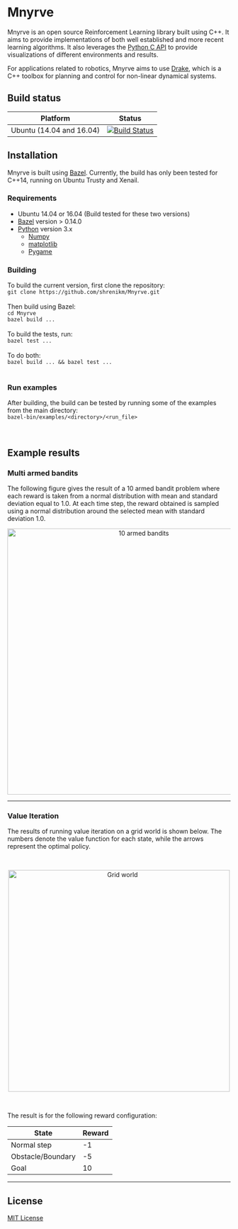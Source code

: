 # Mnyrve

Mnyrve is an open source Reinforcement Learning library built using C++. It aims to provide implementations of both well established and more recent learning algorithms. It also leverages the [Python C API](https://docs.python.org/3.6/c-api/index.html) to provide visualizations of different environments and results.

For applications related to robotics, Mnyrve aims to use [Drake](https://drake.mit.edu/), which is a C++ toolbox for planning and control for non-linear dynamical systems.

## Build status

Platform | Status
---------|-------
Ubuntu (14.04 and 16.04) | [![Build Status](https://travis-ci.com/shrenikm/Mnyrve.svg?branch=master)](https://travis-ci.com/shrenikm/Mnyrve)

## Installation

Mnyrve is built using [Bazel](https://bazel.build/). 
Currently, the build has only been tested for C++14, running on Ubuntu Trusty and Xenail.

### Requirements
* Ubuntu 14.04 or 16.04 (Build tested for these two versions)
* [Bazel](https://github.com/bazelbuild/bazel/releases) version > 0.14.0
* [Python](https://www.python.org/downloads/) version 3.x
  * [Numpy](http://www.numpy.org/)
  * [matplotlib](https://matplotlib.org/)
  * [Pygame](https://www.pygame.org/)

### Building
To build the current version, first clone the repository:<br/>
`git clone https://github.com/shrenikm/Mnyrve.git`<br/><br/>
Then build using Bazel: <br/>
`cd Mnyrve`<br/>
`bazel build ...`<br/><br/>
To build the tests, run:    
`bazel test ...`<br/><br/>
To do both:  
`bazel build ... && bazel test ...`<br/><br/>

### Run examples
After building, the build can be tested by running some of the examples from the main directory:<br/>
`bazel-bin/examples/<directory>/<run_file>`

<br/>


## Example results

### Multi armed bandits

The following figure gives the result of a 10 armed bandit problem  where each reward is taken from a normal distribution with mean and standard deviation equal to 1.0. At each time step, the reward obtained is sampled using a normal distribution around the selected mean with standard deviation 1.0.

<p align="center">
<img src="https://drive.google.com/uc?export=view&id=1x9fNZMc4OTgcjePfOOqG-BdPVsgiBmQx" alt="10 armed bandits" width="600" />
</p>

-------

### Value Iteration

The results of running value iteration on a grid world is shown below. The numbers denote the value function for each state, while the arrows represent the optimal policy. <br/>

<br/>

<p align="center">
<img src="https://drive.google.com/uc?export=view&id=1gJgkCGQSKTDWGx_6OzC7Rg1Dn-nhVFQO" alt="Grid world" width="500"/> 
</p>

<br/>

The result is for the following reward configuration:

State | Reward
------| ------
Normal step | -1
Obstacle/Boundary | -5
Goal | 10

-------

## License

[MIT License](LICENSE)



